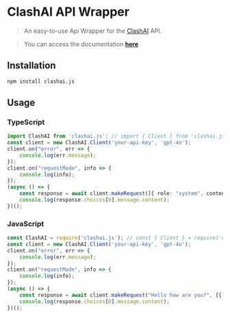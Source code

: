 # ClashAI API Wrapper
> An easy-to-use Api Wrapper for the [ClashAI](https://discord.gg/t72xtYb6aT) API.

> You can access the documentation [**here**](https://clashai-js.gitbook.io/docs)

## Installation
```bash
npm install clashai.js
```

## Usage
### TypeScript
```ts
import ClashAI from 'clashai.js'; // import { Client } from 'clashai.js';
const client = new ClashAI.Client('your-api-key', 'gpt-4o');
client.on("error", err => {
    console.log(err.message);
});
client.on("requestMade", info => {
    console.log(info);
});
(async () => {
    const response = await client.makeRequest([{ role: "system", content: "You are a friendly chatbot developed in typescript. You use emojis in your answers." }, { role: "user", content: "How are you?" }]);
    console.log(response.choices[0].message.content);
})();
```
### JavaScript
```js
const ClashAI = require('clashai.js'); // const { Client } = require('clashai.js');
const client = new ClashAI.Client('your-api-key', 'gpt-4o');
client.on("error", err => {
    console.log(err.message);
});
client.on("requestMade", info => {
    console.log(info);
});
(async () => {
    const response = await client.makeRequest("Hello how are you?", [{ role: "system", content: "You are a friendly chatbot developed in javascript. You use emojis in your answers." }, { role: "user", content: "How are you?" }]);
    console.log(response.choices[0].message.content);
})();
```